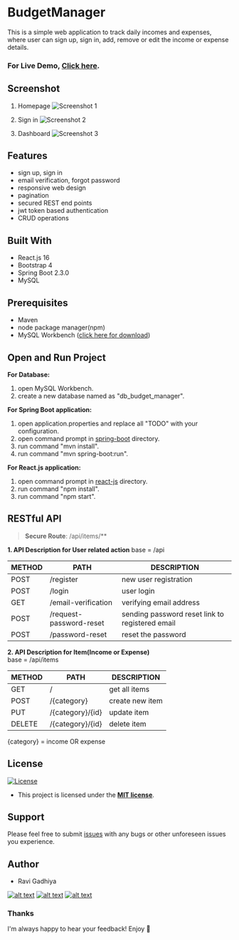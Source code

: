 
# BudgetManager

This is a simple web application to track daily incomes and expenses, where user can sign up, sign in, add, remove or edit the income or expense details.


### For Live Demo, [Click here](https://budget-manager-879.netlify.app).


## Screenshot

1. Homepage
![Screenshot 1](https://github.com/Ravi879/BudgetManager-React-Spring-Boot/blob/master/screenshot/homepage.jpg "")

2. Sign in
![Screenshot 2](https://github.com/Ravi879/BudgetManager-React-Spring-Boot/blob/master/screenshot/sign-in.jpg "")

3. Dashboard
![Screenshot 3](https://github.com/Ravi879/BudgetManager-React-Spring-Boot/blob/master/screenshot/dashboard.jpg "")


## Features

- sign up, sign in
- email verification, forgot password
- responsive web design
- pagination
- secured REST end points
- jwt token based authentication
- CRUD operations


## Built With

- React.js 16
- Bootstrap 4
- Spring Boot 2.3.0
- MySQL


## Prerequisites

* Maven
* node package manager(npm)
* MySQL Workbench ([click here for download](https://dev.mysql.com/downloads/workbench/))

## Open and Run Project

**For Database:**
1. open MySQL Workbench.
2. create a new database named as "db_budget_manager".

**For Spring Boot application:**
1. open application.properties and replace all "TODO" with your configuration.
2. open command prompt in [spring-boot](https://github.com/Ravi879/BudgetManager-React-Spring-Boot/tree/master/spring-boot) directory.
3. run command "mvn install".
4. run command "mvn spring-boot:run".

**For React.js application:**
1. open command prompt in [react-js](https://github.com/Ravi879/BudgetManager-React-Spring-Boot/tree/master/react-js) directory.
2. run command "npm install".
3. run command "npm start".


## RESTful API ##

> **Secure Route**: /api/items/**

**1. API Description for User related action**
base = /api

METHOD | PATH | DESCRIPTION
------------|-----|------------
POST | /register | new user registration
POST | /login | user login
GET | /email-verification | verifying email address
POST | /request-password-reset | sending password reset link to registered email
POST | /password-reset | reset the password

**2. API Description for Item(Income or Expense)**
<br />
base = /api/items

METHOD | PATH | DESCRIPTION
------------|-----|------------
GET | / | get all items
POST | /{category} | create new item
PUT | /{category}/{id} | update item
DELETE | /{category}/{id} | delete item

{category} = income OR expense



## License

[![License](http://img.shields.io/:license-mit-blue.svg?style=flat-square)](http://badges.mit-license.org)

- This project is licensed under the **[MIT license](http://opensource.org/licenses/mit-license.php)**.


## Support

Please feel free to submit [issues](https://github.com/Ravi879/BudgetManager-React-Spring-Boot/issues) with any bugs or other unforeseen issues you experience.


## Author
- Ravi Gadhiya <br/>

[![alt text][1.1]][1]
[![alt text][2.1]][2]
[![alt text][3.1]][3]

[1.1]: https://github.com/paulrobertlloyd/socialmediaicons/blob/main/linkedin-24x24.png (linkedin icon)
[2.1]: https://github.com/paulrobertlloyd/socialmediaicons/blob/main/github-24x24.png (github icon)
[3.1]: https://github.com/paulrobertlloyd/socialmediaicons/blob/main/email-24x24.png (email icon)


[1]: https://www.linkedin.com/in/gadhiyaravi
[2]: https://github.com/Ravi879
[3]: mailto:gadhiyara@gmail.com


### Thanks

I'm always happy to hear your feedback!
Enjoy 🤘

<!-- credits for adding social media icons -->
<!-- Grab your social icons from https://github.com/carlsednaoui/gitsocial -->
<!-- socialmediaicons https://github.com/paulrobertlloyd/socialmediaicons -->
